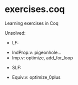 # exercises.coq
Learning exercises in Coq 

Unsolved:
- LF:
 + IndProp.v: pigeonhole...
 + Imp.v: optimize, add_for_loop
- SLF:
 + Equiv.v: optimize_0plus